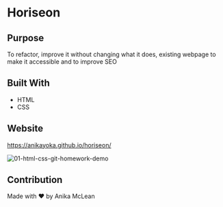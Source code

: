 # Horiseon

## Purpose
To refactor, improve it without changing what it does, existing webpage to make it accessible and to improve SEO

## Built With
* HTML
* CSS

## Website
 https://anikayoka.github.io/horiseon/
 
 ![01-html-css-git-homework-demo](https://user-images.githubusercontent.com/88905488/155036103-50822073-ee93-4847-b915-4ec4676b3bd3.png)


## Contribution
Made with ❤️ by Anika McLean
